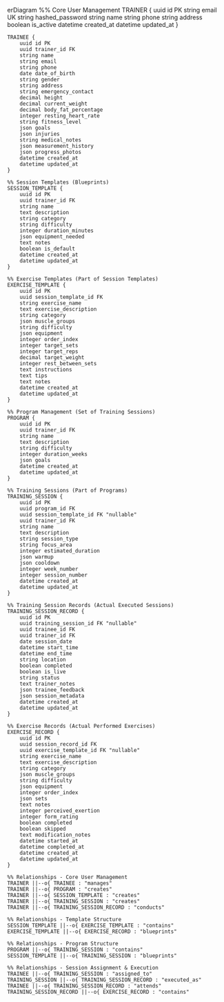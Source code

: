 erDiagram
    %% Core User Management
    TRAINER {
        uuid id PK
        string email UK
        string hashed_password
        string name
        string phone
        string address
        boolean is_active
        datetime created_at
        datetime updated_at
    }

    TRAINEE {
        uuid id PK
        uuid trainer_id FK
        string name
        string email
        string phone
        date date_of_birth
        string gender
        string address
        string emergency_contact
        decimal height
        decimal current_weight
        decimal body_fat_percentage
        integer resting_heart_rate
        string fitness_level
        json goals
        json injuries
        string medical_notes
        json measurement_history
        json progress_photos
        datetime created_at
        datetime updated_at
    }

    %% Session Templates (Blueprints)
    SESSION_TEMPLATE {
        uuid id PK
        uuid trainer_id FK
        string name
        text description
        string category
        string difficulty
        integer duration_minutes
        json equipment_needed
        text notes
        boolean is_default
        datetime created_at
        datetime updated_at
    }

    %% Exercise Templates (Part of Session Templates)
    EXERCISE_TEMPLATE {
        uuid id PK
        uuid session_template_id FK
        string exercise_name
        text exercise_description
        string category
        json muscle_groups
        string difficulty
        json equipment
        integer order_index
        integer target_sets
        integer target_reps
        decimal target_weight
        integer rest_between_sets
        text instructions
        text tips
        text notes
        datetime created_at
        datetime updated_at
    }

    %% Program Management (Set of Training Sessions)
    PROGRAM {
        uuid id PK
        uuid trainer_id FK
        string name
        text description
        string difficulty
        integer duration_weeks
        json goals
        datetime created_at
        datetime updated_at
    }

    %% Training Sessions (Part of Programs)
    TRAINING_SESSION {
        uuid id PK
        uuid program_id FK
        uuid session_template_id FK "nullable"
        uuid trainer_id FK
        string name
        text description
        string session_type
        string focus_area
        integer estimated_duration
        json warmup
        json cooldown
        integer week_number
        integer session_number
        datetime created_at
        datetime updated_at
    }

    %% Training Session Records (Actual Executed Sessions)
    TRAINING_SESSION_RECORD {
        uuid id PK
        uuid training_session_id FK "nullable"
        uuid trainee_id FK
        uuid trainer_id FK
        date session_date
        datetime start_time
        datetime end_time
        string location
        boolean completed
        boolean is_live
        string status
        text trainer_notes
        json trainee_feedback
        json session_metadata
        datetime created_at
        datetime updated_at
    }

    %% Exercise Records (Actual Performed Exercises)
    EXERCISE_RECORD {
        uuid id PK
        uuid session_record_id FK
        uuid exercise_template_id FK "nullable"
        string exercise_name
        text exercise_description
        string category
        json muscle_groups
        string difficulty
        json equipment
        integer order_index
        json sets
        text notes
        integer perceived_exertion
        integer form_rating
        boolean completed
        boolean skipped
        text modification_notes
        datetime started_at
        datetime completed_at
        datetime created_at
        datetime updated_at
    }

    %% Relationships - Core User Management
    TRAINER ||--o{ TRAINEE : "manages"
    TRAINER ||--o{ PROGRAM : "creates"
    TRAINER ||--o{ SESSION_TEMPLATE : "creates"
    TRAINER ||--o{ TRAINING_SESSION : "creates"
    TRAINER ||--o{ TRAINING_SESSION_RECORD : "conducts"

    %% Relationships - Template Structure
    SESSION_TEMPLATE ||--o{ EXERCISE_TEMPLATE : "contains"
    EXERCISE_TEMPLATE ||--o{ EXERCISE_RECORD : "blueprints"

    %% Relationships - Program Structure
    PROGRAM ||--o{ TRAINING_SESSION : "contains"
    SESSION_TEMPLATE ||--o{ TRAINING_SESSION : "blueprints"

    %% Relationships - Session Assignment & Execution
    TRAINEE ||--o{ TRAINING_SESSION : "assigned_to"
    TRAINING_SESSION ||--o{ TRAINING_SESSION_RECORD : "executed_as"
    TRAINEE ||--o{ TRAINING_SESSION_RECORD : "attends"
    TRAINING_SESSION_RECORD ||--o{ EXERCISE_RECORD : "contains"
